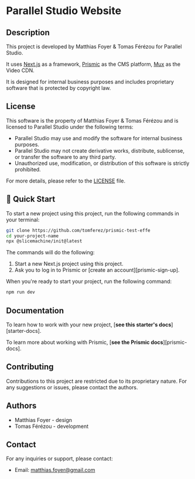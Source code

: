 # Parallel Studio Website

## Description

This project is developed by Matthias Foyer & Tomas Férézou for Parallel Studio.

It uses [Next.js](https://nextjs.org/docs/app) as a framework, [Prismic](https://prismic.io/) as the CMS platform, [Mux](https://mux.com/) as the Video CDN.

It is designed for internal business purposes and includes proprietary software that is protected by copyright law.

## License

This software is the property of Matthias Foyer & Tomas Férézou and is licensed to Parallel Studio under the following terms:

- Parallel Studio may use and modify the software for internal business purposes.
- Parallel Studio may not create derivative works, distribute, sublicense, or transfer the software to any third party.
- Unauthorized use, modification, or distribution of this software is strictly prohibited.

For more details, please refer to the [LICENSE](./LICENSE) file.

## 🚀 Quick Start

To start a new project using this project, run the following commands in your terminal:

```sh
git clone https://github.com/tomferez/prismic-test-effe
cd your-project-name
npx @slicemachine/init@latest
```

The commands will do the following:

1. Start a new Next.js project using this project.
2. Ask you to log in to Prismic or [create an account][prismic-sign-up].

When you're ready to start your project, run the following command:

```sh
npm run dev
```

## Documentation

To learn how to work with your new project, [**see this starter's docs**][starter-docs].

To learn more about working with Prismic, [**see the Prismic docs**][prismic-docs].

## Contributing

Contributions to this project are restricted due to its proprietary nature. For any suggestions or issues, please contact the authors.

## Authors

- Matthias Foyer - design
- Tomas Férézou - development

## Contact

For any inquiries or support, please contact:

- Email: [matthias.foyer@gmail.com](mailto:matthias.foyer@gmail.com)
